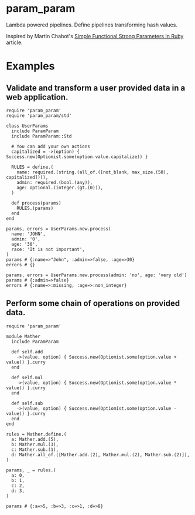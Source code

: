# param_param
Lambda powered pipelines.
Define pipelines transforming hash values.

Inspired by Martin Chabot's [Simple Functional Strong Parameters In Ruby](https://blog.martinosis.com/blog/simple-functional-strong-params-in-ruby) article.

# Examples
## Validate and transform a user provided data in a web application.

```
require 'param_param'
require 'param_param/std'

class UserParams
  include ParamParam
  include ParamParam::Std

  # You can add your own actions
  capitalized = ->(option) { Success.new(Optiomist.some(option.value.capitalize)) }

  RULES = define.(
    name: required.(string.(all_of.([not_blank, max_size.(50), capitalized]))),
    admin: required.(bool.(any)),
    age: optional.(integer.(gt.(0))),
  )

  def process(params)
    RULES.(params)
  end
end

params, errors = UserParams.new.process(
  name: 'JOHN',
  admin: '0',
  age: '30',
  race: 'It is not important',
)
params # {:name=>"John", :admin=>false, :age=>30}
errors # {}

params, errors = UserParams.new.process(admin: 'no', age: 'very old')
params # {:admin=>false}
errors # {:name=>:missing, :age=>:non_integer}
```

## Perform some chain of operations on provided data.
```
require 'param_param'

module Mather
  include ParamParam

  def self.add
    ->(value, option) { Success.new(Optiomist.some(option.value + value)) }.curry
  end

  def self.mul
    ->(value, option) { Success.new(Optiomist.some(option.value * value)) }.curry
  end

  def self.sub
    ->(value, option) { Success.new(Optiomist.some(option.value - value)) }.curry
  end
end

rules = Mather.define.(
  a: Mather.add.(5),
  b: Mather.mul.(3),
  c: Mather.sub.(1),
  d: Mather.all_of.([Mather.add.(2), Mather.mul.(2), Mather.sub.(2)]),
)

params, _ = rules.(
  a: 0,
  b: 1,
  c: 2,
  d: 3,
)

params # {:a=>5, :b=>3, :c=>1, :d=>8}

```
